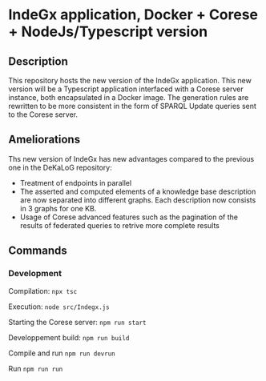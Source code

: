 # IndeGx application, Docker + Corese + NodeJs/Typescript version

## Description

This repository hosts the new version of the IndeGx application. This new version will be a Typescript application interfaced with a Corese server instance, both encapsulated in a Docker image. The generation rules are rewritten to be more consistent in the form of SPARQL Update queries sent to the Corese server.

## Ameliorations

Ths new version of IndeGx has new advantages compared to the previous one in the DeKaLoG repository:

- Treatment of endpoints in parallel
- The asserted and computed elements of a knowledge base description are now separated into different graphs. Each description now consists in 3 graphs for one KB.
- Usage of Corese advanced features such as the pagination of the results of federated queries to retrive more complete results

## Commands

### Development

Compilation:
`npx tsc`

Execution:
`node src/Indegx.js`

Starting the Corese server:
`npm run start`

Developpement build:
`npm run build`

Compile and run
`npm run devrun`

Run
`npm run run`

